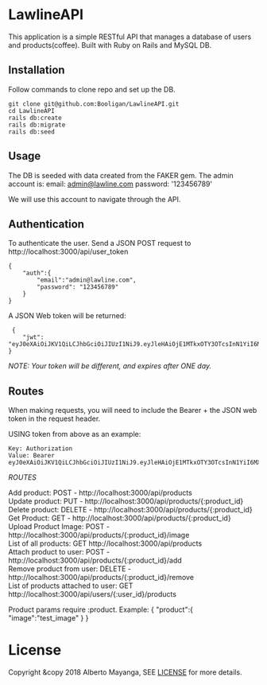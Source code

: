 # LawlineAPI

This application is a simple RESTful API that manages a database of users and products(coffee). Built with Ruby on Rails and MySQL DB.

## Installation
Follow commands to clone repo and set up the DB.

```
git clone git@github.com:Booligan/LawlineAPI.git
cd LawlineAPI
rails db:create 
rails db:migrate
rails db:seed
```
## Usage

The DB is seeded with data created from the FAKER gem. The admin account is: 
email: admin@lawline.com
password: '123456789'

We will use this account to navigate through the API.

## Authentication

To authenticate the user. Send a JSON POST request to http://localhost:3000/api/user_token
```
{
	"auth":{
		"email":"admin@lawline.com",
		"password": "123456789"
	}
}
```

 A JSON Web token will be returned: 
```
 {
    "jwt": "eyJ0eXAiOiJKV1QiLCJhbGciOiJIUzI1NiJ9.eyJleHAiOjE1MTkxOTY3OTcsInN1YiI6MX0.gWRuJtSG6lRkNI_BcVMrLI5JIFvt2nfixSNuu4NiWyw"
} 
```

*NOTE: Your token will be different, and expires after ONE day.*

## Routes

When making requests, you will need to include the Bearer + the JSON web token in the request header.

USING token from above as an example:

```
Key: Authorization
Value: Bearer eyJ0eXAiOiJKV1QiLCJhbGciOiJIUzI1NiJ9.eyJleHAiOjE1MTkxOTY3OTcsInN1YiI6MX0.gWRuJtSG6lRkNI_BcVMrLI5JIFvt2nfixSNuu4NiWyw
```
_ROUTES_

Add product: POST - http://localhost:3000/api/products<br />
Update product: PUT - http://localhost:3000/api/products/{:product_id}<br />
Delete product: DELETE - http://localhost:3000/api/products/{:product_id}<br />
Get Product: GET - http://localhost:3000/api/products/{:product_id}<br />
Upload Product Image: POST - http://localhost:3000/api/products/{:product_id}/image<br />
List of all products: GET http://localhost:3000/api/products<br />
Attach product to user: POST - http://localhost:3000/api/products/{:product_id}/add<br />
Remove product from user: DELETE - http://localhost:3000/api/products/{:product_id}/remove<br />
List of products attached to user: GET http://localhost:3000/api/users/{:user_id}/products<br />

Product params require :product. Example:
{
	"product":{
		"image":"test_image"
	}
}

# License

Copyright &copy 2018 Alberto Mayanga, SEE [LICENSE](http://https://github.com/Booligan/LawlineAPI/blob/master/LICENSE.md) for more details.

